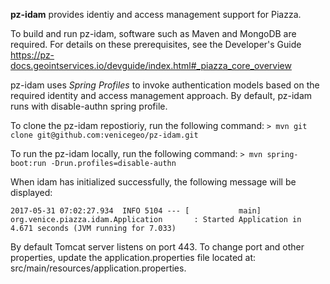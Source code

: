 **pz-idam** provides identiy and access management support for Piazza. 

To build and run pz-idam, software such as Maven and MongoDB are required.  For details on these prerequisites, see the Developer's Guide https://pz-docs.geointservices.io/devguide/index.html#_piazza_core_overview

pz-idam uses _Spring Profiles_ to invoke authentication models based on the required identity and access management approach.   By default, pz-idam runs with disable-authn spring profile.

To clone the pz-idam repostioriy, run the following command:
`> mvn git clone git@github.com:venicegeo/pz-idam.git`
    
To run the pz-idam locally, run the following command:
`> mvn spring-boot:run -Drun.profiles=disable-authn`

When idam has initialized successfully, the following message will be displayed:

`2017-05-31 07:02:27.934  INFO 5104 --- [           main] org.venice.piazza.idam.Application       : Started Application in 4.671 seconds (JVM running for 7.033)`

By default Tomcat server listens on port 443.   To change port and other properties, update the application.properties file located at: src/main/resources/application.properties.
